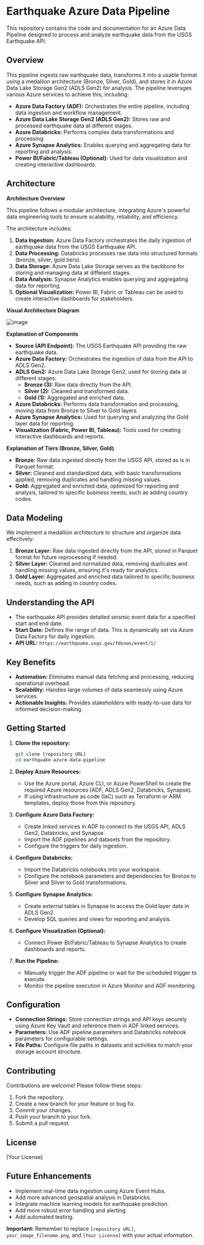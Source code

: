 # Earthquake Azure Data Pipeline

This repository contains the code and documentation for an Azure Data Pipeline designed to process and analyze earthquake data from the USGS Earthquake API.

## Overview

This pipeline ingests raw earthquake data, transforms it into a usable format using a medallion architecture (Bronze, Silver, Gold), and stores it in Azure Data Lake Storage Gen2 (ADLS Gen2) for analysis. The pipeline leverages various Azure services to achieve this, including:

* **Azure Data Factory (ADF):** Orchestrates the entire pipeline, including data ingestion and workflow management.
* **Azure Data Lake Storage Gen2 (ADLS Gen2):** Stores raw and processed earthquake data at different stages.
* **Azure Databricks:** Performs complex data transformations and processing.
* **Azure Synapse Analytics:** Enables querying and aggregating data for reporting and analysis.
* **Power BI/Fabric/Tableau (Optional):** Used for data visualization and creating interactive dashboards.

## Architecture

**Architecture Overview**

This pipeline follows a modular architecture, integrating Azure's powerful data engineering tools to ensure scalability, reliability, and efficiency.

The architecture includes:

1.  **Data Ingestion:** Azure Data Factory orchestrates the daily ingestion of earthquake data from the USGS Earthquake API.
2.  **Data Processing:** Databricks processes raw data into structured formats (bronze, silver, gold tiers).
3.  **Data Storage:** Azure Data Lake Storage serves as the backbone for storing and managing data at different stages.
4.  **Data Analysis:** Synapse Analytics enables querying and aggregating data for reporting.
5.  **Optional Visualization:** Power BI, Fabric or Tableau can be used to create interactive dashboards for stakeholders.

**Visual Architecture Diagram**

![image](https://github.com/user-attachments/assets/fb8f6d50-fe8b-40e6-bb55-59c6c6b6e011)


**Explanation of Components**

* **Source (API Endpoint):** The USGS Earthquake API providing the raw earthquake data.
* **Azure Data Factory:** Orchestrates the ingestion of data from the API to ADLS Gen2.
* **ADLS Gen2:** Azure Data Lake Storage Gen2, used for storing data at different stages:
    * **Bronze (3):** Raw data directly from the API.
    * **Silver (2):** Cleaned and transformed data.
    * **Gold (1):** Aggregated and enriched data.
* **Azure Databricks:** Performs data transformation and processing, moving data from Bronze to Silver to Gold layers.
* **Azure Synapse Analytics:** Used for querying and analyzing the Gold layer data for reporting.
* **Visualization (Fabric, Power BI, Tableau):** Tools used for creating interactive dashboards and reports.

**Explanation of Tiers (Bronze, Silver, Gold)**

* **Bronze:** Raw data ingested directly from the USGS API, stored as is in Parquet format.
* **Silver:** Cleaned and standardized data, with basic transformations applied, removing duplicates and handling missing values.
* **Gold:** Aggregated and enriched data, optimized for reporting and analysis, tailored to specific business needs, such as adding country codes.

## Data Modeling

We implement a medallion architecture to structure and organize data effectively:

1.  **Bronze Layer:** Raw data ingested directly from the API, stored in Parquet format for future reprocessing if needed.
2.  **Silver Layer:** Cleaned and normalized data, removing duplicates and handling missing values, ensuring it's ready for analytics.
3.  **Gold Layer:** Aggregated and enriched data tailored to specific business needs, such as adding in country codes.

## Understanding the API

* The earthquake API provides detailed seismic event data for a specified start and end date.
* **Start Date:** Defines the range of data. This is dynamically set via Azure Data Factory for daily ingestion.
* **API URL:** `https://earthquake.usgs.gov/fdsnws/event/1/`

## Key Benefits

* **Automation:** Eliminates manual data fetching and processing, reducing operational overhead.
* **Scalability:** Handles large volumes of data seamlessly using Azure services.
* **Actionable Insights:** Provides stakeholders with ready-to-use data for informed decision-making.

## Getting Started

1.  **Clone the repository:**

    ```bash
    git clone [repository URL]
    cd earthquake-azure-data-pipeline
    ```

2.  **Deploy Azure Resources:**
    * Use the Azure portal, Azure CLI, or Azure PowerShell to create the required Azure resources (ADF, ADLS Gen2, Databricks, Synapse).
    * If using infrastructure as code (IaC) such as Terraform or ARM templates, deploy those from this repository.

3.  **Configure Azure Data Factory:**
    * Create linked services in ADF to connect to the USGS API, ADLS Gen2, Databricks, and Synapse.
    * Import the ADF pipelines and datasets from the repository.
    * Configure the triggers for daily ingestion.

4.  **Configure Databricks:**
    * Import the Databricks notebooks into your workspace.
    * Configure the notebook parameters and dependencies for Bronze to Silver and Silver to Gold transformations.

5.  **Configure Synapse Analytics:**
    * Create external tables in Synapse to access the Gold layer data in ADLS Gen2.
    * Develop SQL queries and views for reporting and analysis.

6.  **Configure Visualization (Optional):**
    * Connect Power BI/Fabric/Tableau to Synapse Analytics to create dashboards and reports.

7.  **Run the Pipeline:**
    * Manually trigger the ADF pipeline or wait for the scheduled trigger to execute.
    * Monitor the pipeline execution in Azure Monitor and ADF monitoring.

## Configuration

* **Connection Strings:** Store connection strings and API keys securely using Azure Key Vault and reference them in ADF linked services.
* **Parameters:** Use ADF pipeline parameters and Databricks notebook parameters for configurable settings.
* **File Paths:** Configure file paths in datasets and activities to match your storage account structure.

## Contributing

Contributions are welcome! Please follow these steps:

1.  Fork the repository.
2.  Create a new branch for your feature or bug fix.
3.  Commit your changes.
4.  Push your branch to your fork.
5.  Submit a pull request.

## License

[Your License]

## Future Enhancements

* Implement real-time data ingestion using Azure Event Hubs.
* Add more advanced geospatial analysis in Databricks.
* Integrate machine learning models for earthquake prediction.
* Add more robust error handling and alerting.
* Add automated testing.

**Important:** Remember to replace `[repository URL]`, `your_image_filename.png`, and `[Your License]` with your actual information.
